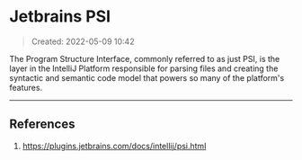 # Jetbrains PSI
> Created: 2022-05-09 10:42

The Program Structure Interface, commonly referred to as just PSI, is the layer in the IntelliJ Platform responsible for parsing files and creating the syntactic and semantic code model that powers so many of the platform's features.



----

## References
1. https://plugins.jetbrains.com/docs/intellij/psi.html